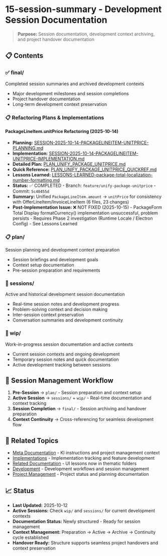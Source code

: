 # 15-session-summary - Development Session Documentation

> **Purpose:** Session documentation, development context archiving, and project handover documentation

## 📋 **Contents**

### **✅ final/**
Completed session summaries and archived development contexts
- Major development milestones and session completions
- Project handover documentation
- Long-term development context preservation

### **📋 Refactoring Plans & Implementations**

#### **PackageLineItem.unitPrice Refactoring (2025-10-14)**
- **Planning:** [SESSION-2025-10-14-PACKAGELINEITEM-UNITPRICE-PLANNING.md](./SESSION-2025-10-14-PACKAGELINEITEM-UNITPRICE-PLANNING.md)
- **Implementation:** [SESSION-2025-10-14-PACKAGELINEITEM-UNITPRICE-IMPLEMENTATION.md](./SESSION-2025-10-14-PACKAGELINEITEM-UNITPRICE-IMPLEMENTATION.md)
- **Detailed Plan:** [PLAN_UNIFY_PACKAGE_UNITPRICE.md](./PLAN_UNIFY_PACKAGE_UNITPRICE.md)
- **Quick Reference:** [PLAN_UNIFY_PACKAGE_UNITPRICE_QUICKREF.md](./PLAN_UNIFY_PACKAGE_UNITPRICE_QUICKREF.md)
- **Lessons Learned:** [LESSONS-LEARNED-package-total-localization-number-formatting.md](../08-ui/lessons/LESSONS-LEARNED-package-total-localization-number-formatting.md)
- **Status:** ✅ COMPLETED - Branch: `feature/unify-package-unitprice` - Commit: `5c40455d`
- **Summary:** Unified `PackageLineItem.amount` → `unitPrice` for consistency with OfferLineItem/InvoiceLineItem (6 files, 23 changes)
- **Post-Implementation Issue:** ❌ NOT FIXED (2025-10-15) - PackageForm Total Display formatCurrency() implementation unsuccessful, problem persists - Requires Phase 2 investigation (Runtime Locale / Electron Config) - See Lessons Learned

### **📋 plan/**
Session planning and development context preparation
- Session briefings and development goals
- Context setup documentation
- Pre-session preparation and requirements

### **💬 sessions/**
Active and historical development session documentation
- Real-time session notes and development progress
- Problem-solving context and decision making
- Inter-session context preservation
- Conversation summaries and development continuity

### **🚧 wip/**
Work-in-progress session documentation and active contexts
- Current session contexts and ongoing development
- Temporary session notes and quick documentation
- Active development tracking between sessions

## 🎯 **Session Management Workflow**

1. **Pre-Session** → `plan/` - Session preparation and context setup
2. **Active Session** → `sessions/` + `wip/` - Real-time documentation and context tracking
3. **Session Completion** → `final/` - Session archiving and handover preparation
4. **Context Continuity** → Cross-referencing for seamless development flow

## 🔗 **Related Topics**

- [Meta Documentation](../00-meta/) - KI instructions and project management context
- [Implementations](../14-implementations/) - Implementation tracking and feature development
- [Related Documentation](../08-ui/final/) - UI lessons now in thematic folders
- [Development](../03-development/) - Development workflows and session management
- [Project Management](../00-meta/project-management/) - Project status and planning documentation

## 📈 **Status**

- **Last Updated:** 2025-10-12
- **Active Sessions:** Check `wip/` and `sessions/` for current development contexts
- **Documentation Status:** Newly structured - Ready for session management
- **Context Management:** Preparation → Active → Archive → Continuity cycle established
- **Handover Ready:** Structure supports seamless project handovers and context preservation